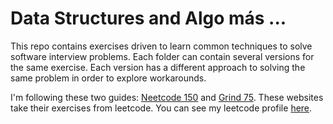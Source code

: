 # Data Structures and Algo más ...

This repo contains exercises driven to learn common techniques to solve software interview problems. Each folder can contain several versions for the same exercise. Each version has a different approach to solving the same problem in order to explore workarounds.

I'm following these two guides: [Neetcode 150](https://neetcode.io/roadmap) and [Grind 75](https://www.techinterviewhandbook.org/grind75). These websites take their exercises from leetcode. You can see my leetcode profile [here](https://leetcode.com/jsparadac/).